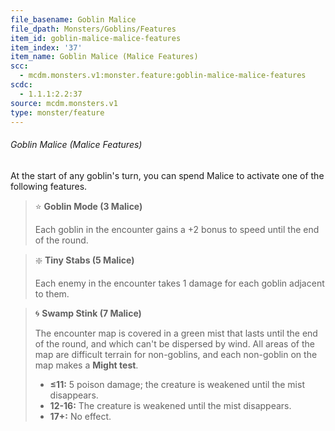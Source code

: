 ```yaml
---
file_basename: Goblin Malice
file_dpath: Monsters/Goblins/Features
item_id: goblin-malice-malice-features
item_index: '37'
item_name: Goblin Malice (Malice Features)
scc:
  - mcdm.monsters.v1:monster.feature:goblin-malice-malice-features
scdc:
  - 1.1.1:2.2:37
source: mcdm.monsters.v1
type: monster/feature
---
```


###### Goblin Malice (Malice Features)

At the start of any goblin's turn, you can spend Malice to activate one of the following features.

<!-- -->
> ⭐️ **Goblin Mode (3 Malice)**
>
> Each goblin in the encounter gains a +2 bonus to speed until the end of the round.

<!-- -->
> ❇️ **Tiny Stabs (5 Malice)**
>
> Each enemy in the encounter takes 1 damage for each goblin adjacent to them.

<!-- -->
> 🌀 **Swamp Stink (7 Malice)**
>
> The encounter map is covered in a green mist that lasts until the end of the round, and which can't be dispersed by wind. All areas of the map are difficult terrain for non-goblins, and each non-goblin on the map makes a **Might test**.
>
> - **≤11:** 5 poison damage; the creature is weakened until the mist disappears.
> - **12-16:** The creature is weakened until the mist disappears.
> - **17+:** No effect.
